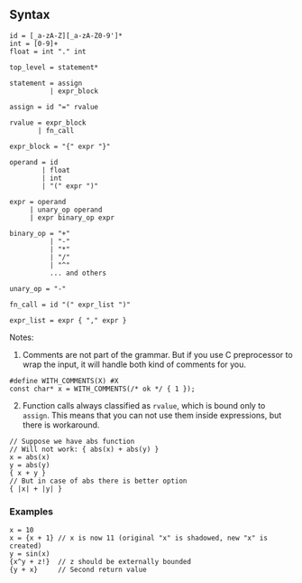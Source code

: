 ## Syntax

```
id = [_a-zA-Z][_a-zA-Z0-9']*
int = [0-9]+
float = int "." int

top_level = statement*

statement = assign
          | expr_block

assign = id "=" rvalue

rvalue = expr_block
       | fn_call

expr_block = "{" expr "}"

operand = id
        | float
        | int
        | "(" expr ")"

expr = operand
     | unary_op operand
     | expr binary_op expr

binary_op = "+"
          | "-"
          | "*"
          | "/"
          | "^"
          ... and others

unary_op = "-"

fn_call = id "(" expr_list ")"

expr_list = expr { "," expr }
```

Notes:

1) Comments are not part of the grammar.
But if you use C preprocessor to wrap the input,
it will handle both kind of comments for you.

```
#define WITH_COMMENTS(X) #X
const char* x = WITH_COMMENTS(/* ok */ { 1 });
```

2) Function calls always classified as `rvalue`, which
is bound only to `assign`. This means that you can
not use them inside expressions, but there is workaround.

```
// Suppose we have abs function
// Will not work: { abs(x) + abs(y) }
x = abs(x)
y = abs(y)
{ x + y }
// But in case of abs there is better option
{ |x| + |y| }
```

### Examples

```
x = 10
x = {x + 1} // x is now 11 (original "x" is shadowed, new "x" is created)
y = sin(x)
{x^y + z!}  // z should be externally bounded
{y + x}     // Second return value
```
